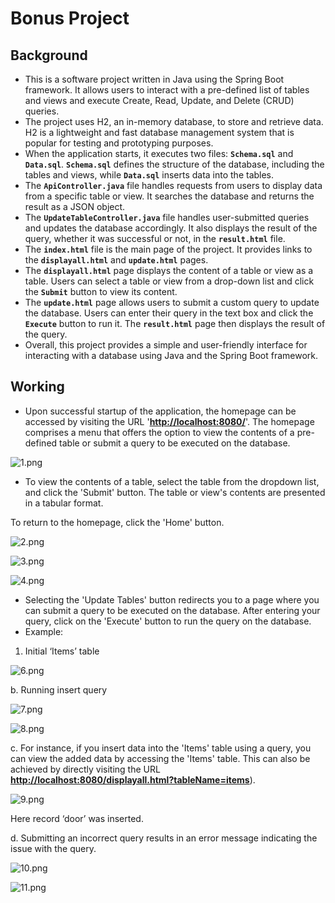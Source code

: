 # Bonus Project

## Background

- This is a software project written in Java using the Spring Boot framework. It allows users to interact with a pre-defined list of tables and views and execute Create, Read, Update, and Delete (CRUD) queries.
- The project uses H2, an in-memory database, to store and retrieve data. H2 is a lightweight and fast database management system that is popular for testing and prototyping purposes.
- When the application starts, it executes two files: **`Schema.sql`** and **`Data.sql`**. **`Schema.sql`** defines the structure of the database, including the tables and views, while **`Data.sql`** inserts data into the tables.
- The **`ApiController.java`** file handles requests from users to display data from a specific table or view. It searches the database and returns the result as a JSON object.
- The **`UpdateTableController.java`** file handles user-submitted queries and updates the database accordingly. It also displays the result of the query, whether it was successful or not, in the **`result.html`** file.
- The **`index.html`** file is the main page of the project. It provides links to the **`displayall.html`** and **`update.html`** pages.
- The **`displayall.html`** page displays the content of a table or view as a table. Users can select a table or view from a drop-down list and click the **`Submit`** button to view its content.
- The **`update.html`** page allows users to submit a custom query to update the database. Users can enter their query in the text box and click the **`Execute`** button to run it. The **`result.html`** page then displays the result of the query.
- Overall, this project provides a simple and user-friendly interface for interacting with a database using Java and the Spring Boot framework.

## Working

- Upon successful startup of the application, the homepage can be accessed by visiting the URL '**[http://localhost:8080/](http://localhost:8080/)**'. The homepage comprises a menu that offers the option to view the contents of a pre-defined table or submit a query to be executed on the database.

![1.png](ReadMeImgs/1.png)

- To view the contents of a table, select the table from the dropdown list, and click the 'Submit' button. The table or view's contents are presented in a tabular format.

To return to the homepage, click the 'Home' button.

![2.png](ReadMeImgs/2.png)

![3.png](ReadMeImgs/3.png)

![4.png](ReadMeImgs/4.png)

- Selecting the 'Update Tables' button redirects you to a page where you can submit a query to be executed on the database. After entering your query, click on the 'Execute' button to run the query on the database.
- Example:
1. Initial ‘Items’ table

![6.png](ReadMeImgs/6.png)

b. Running insert query

![7.png](ReadMeImgs/7.png)

![8.png](ReadMeImgs/8.png)

c. For instance, if you insert data into the 'Items' table using a query, you can view the added data by accessing the 'Items' table. This can also be achieved by directly visiting the URL **[http://localhost:8080/displayall.html?tableName=items](http://localhost:8080/displayall.html?tableName=items)**).

![9.png](ReadMeImgs/9.png)

Here record ‘door’ was inserted.

d. Submitting an incorrect query results in an error message indicating the issue with the query.

![10.png](ReadMeImgs/10.png)

![11.png](ReadMeImgs/11.png)
